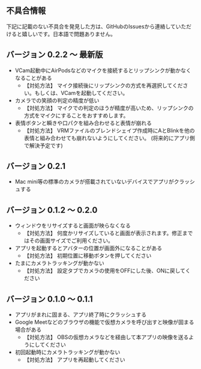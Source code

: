 不具合情報
---

下記に記載のない不具合を発見した方は、GitHubのIssuesから連絡していただけると嬉しいです。日本語で問題ありません。

## バージョン 0.2.2 〜 最新版

- VCam起動中にAirPodsなどのマイクを接続するとリップシンクが動かなくなることがある
  - 【対処方法】 マイク接続後にリップシンクの方式を再選択してください。もしくは、VCamを起動してください。
- カメラでの笑顔の判定の精度が低い
  - 【対処方法】 マイクでの判定のほうが精度が高いため、リップシンクの方式をマイクにすることをおすすめします。
- 表情ボタンと瞬きや口パクを組み合わせると表情が崩れる
  - 【対処方法】 VRMファイルのブレンドシェイプ作成時にAとBlinkを他の表情と組み合わせても崩れないようにしてください。 (将来的にアプリ側で解決予定です)

## バージョン 0.2.1

- Mac mini等の標準のカメラが搭載されていないデバイスでアプリがクラッシュする

## バージョン 0.1.2 〜 0.2.0

- ウィンドウをリサイズすると画面が映らなくなる
  - 【対処方法】 何度かリサイズしていると画面が表示されます。修正まではその画面サイズでご利用ください。
- アプリを起動するとアバターの位置が画面外になることがある
  - 【対処方法】 初期位置に移動ボタンを押してください
- たまにカメラトラッキングが動かない
  - 【対処方法】 設定タブでカメラの使用をOFFにした後、ONに戻してください

## バージョン 0.1.0 〜 0.1.1

- アプリがまれに固まる、アプリ終了時にクラッシュする
- Google Meetなどのブラウザの機能で仮想カメラを呼び出すと映像が固まる場合がある
  - 【対処方法】 OBSの仮想カメラなどを経由して本アプリの映像を送るようにしてください
- 初回起動時にカメラトラッキングが動かない
  - 【対処方法】 アプリを再起動してください
